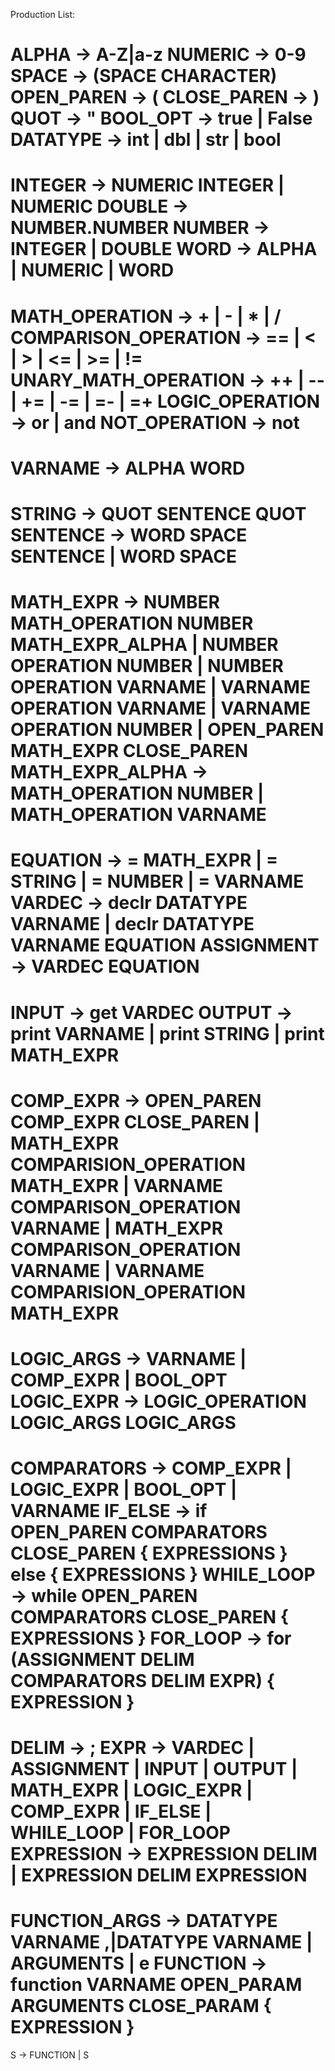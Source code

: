 Production List:

ALPHA -> A-Z|a-z
NUMERIC -> 0-9
SPACE -> (SPACE CHARACTER)
OPEN_PAREN -> (
CLOSE_PAREN -> )
QUOT -> "
BOOL_OPT -> true | False
DATATYPE -> int | dbl | str | bool
==========================================================
INTEGER -> NUMERIC INTEGER | NUMERIC
DOUBLE -> NUMBER.NUMBER
NUMBER -> INTEGER | DOUBLE
WORD -> ALPHA | NUMERIC | WORD 
=======================================================
MATH_OPERATION -> + | - | * | /
COMPARISON_OPERATION -> == | < | > | <= | >= | !=
UNARY_MATH_OPERATION -> ++ | -- | += | -= | =- | =+
LOGIC_OPERATION -> or | and 
NOT_OPERATION -> not
=========================================================
VARNAME -> ALPHA WORD
=====================================================
STRING -> QUOT SENTENCE QUOT
SENTENCE -> WORD SPACE SENTENCE | WORD SPACE
=====================================================
MATH_EXPR -> NUMBER MATH_OPERATION NUMBER MATH_EXPR_ALPHA | NUMBER OPERATION NUMBER | NUMBER OPERATION VARNAME | VARNAME OPERATION VARNAME | 
	VARNAME OPERATION NUMBER | OPEN_PAREN MATH_EXPR CLOSE_PAREN
MATH_EXPR_ALPHA -> MATH_OPERATION NUMBER | MATH_OPERATION VARNAME
==============================================================
EQUATION -> = MATH_EXPR | = STRING | = NUMBER | = VARNAME 
VARDEC -> declr DATATYPE VARNAME | declr DATATYPE VARNAME EQUATION
ASSIGNMENT -> VARDEC EQUATION
===================================================================
INPUT -> get VARDEC
OUTPUT -> print VARNAME | print STRING | print MATH_EXPR
==================================================================
COMP_EXPR -> OPEN_PAREN COMP_EXPR CLOSE_PAREN | MATH_EXPR COMPARISION_OPERATION MATH_EXPR | VARNAME COMPARISON_OPERATION VARNAME | MATH_EXPR 
	COMPARISON_OPERATION VARNAME | VARNAME COMPARISION_OPERATION MATH_EXPR
==================================================================
LOGIC_ARGS -> VARNAME | COMP_EXPR | BOOL_OPT
LOGIC_EXPR -> LOGIC_OPERATION LOGIC_ARGS LOGIC_ARGS
=================================================================
COMPARATORS -> COMP_EXPR | LOGIC_EXPR | BOOL_OPT | VARNAME
IF_ELSE -> if OPEN_PAREN COMPARATORS CLOSE_PAREN { EXPRESSIONS } else { EXPRESSIONS }
WHILE_LOOP -> while OPEN_PAREN COMPARATORS CLOSE_PAREN { EXPRESSIONS } 
FOR_LOOP -> for (ASSIGNMENT DELIM  COMPARATORS DELIM  EXPR) { EXPRESSION } 
===============================================================
DELIM -> ;
EXPR -> VARDEC | ASSIGNMENT | INPUT | OUTPUT | MATH_EXPR | LOGIC_EXPR | COMP_EXPR | IF_ELSE | WHILE_LOOP | FOR_LOOP
EXPRESSION ->  EXPRESSION DELIM | EXPRESSION DELIM EXPRESSION
================================================================
FUNCTION_ARGS -> DATATYPE VARNAME ,|DATATYPE VARNAME | ARGUMENTS | e
FUNCTION -> function VARNAME OPEN_PARAM ARGUMENTS CLOSE_PARAM { EXPRESSION }
================================================================
S -> FUNCTION | S

